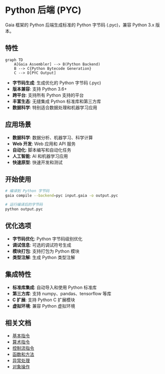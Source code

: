 # Python 后端 (PYC)

Gaia 框架的 Python 后端生成标准的 Python 字节码 (.pyc)，兼容 Python 3.x 版本。

## 特性

```mermaid
graph TD
    A[Gaia Assembler] --> B(Python Backend)
    B --> C{Python Bytecode Generation}
    C --> D[PYC Output]
```

- **字节码生成**: 生成优化的 Python 字节码 (.pyc)
- **版本兼容**: 支持 Python 3.6+
- **跨平台**: 支持所有 Python 支持的平台
- **丰富生态**: 无缝集成 Python 标准库和第三方库
- **数据科学**: 特别适合数据处理和机器学习应用

## 应用场景

- **数据科学**: 数据分析、机器学习、科学计算
- **Web 开发**: Web 应用和 API 服务
- **自动化**: 脚本编写和自动化任务
- **人工智能**: AI 和机器学习应用
- **快速原型**: 快速开发和测试

## 开始使用

```bash
# 编译到 Python 字节码
gaia compile --backend=pyc input.gaia -o output.pyc

# 运行编译后的字节码
python output.pyc
```

## 优化选项

- **字节码优化**: Python 字节码级别优化
- **调试信息**: 可选的调试符号生成
- **模块打包**: 支持打包为 Python 模块
- **类型注解**: 生成 Python 类型注解

## 集成特性

- **标准库集成**: 自动导入和使用 Python 标准库
- **第三方库**: 支持 numpy、pandas、tensorflow 等库
- **C 扩展**: 支持 Python C 扩展模块
- **虚拟环境**: 兼容 Python 虚拟环境

## 相关文档

- [基本指令](basic-instructions.md)
- [算术指令](arithmetic-instructions.md)
- [控制流指令](control-flow-instructions.md)
- [函数和方法](method-instructions.md)
- [异常处理](exception-instructions.md)
- [对象操作](object-instructions.md)
